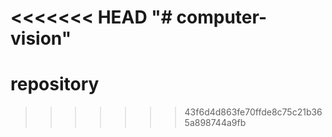 <<<<<<< HEAD
"# computer-vision" 
=======
# repository
>>>>>>> 43f6d4d863fe70ffde8c75c21b365a898744a9fb
